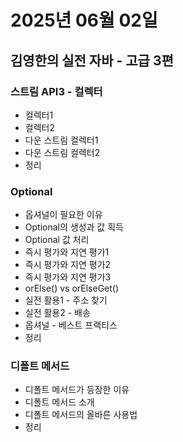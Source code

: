 # 2025년 06월 02일

## 김영한의 실전 자바 - 고급 3편

### 스트림 API3 - 컬렉터

- 컬렉터1
- 컬렉터2
- 다운 스트림 컬렉터1
- 다운 스트림 컬렉터2
- 정리

### Optional

- 옵셔널이 필요한 이유
- Optional의 생성과 값 획득
- Optional 값 처리
- 즉시 평가와 지연 평가1
- 즉시 평가와 지연 평가2
- 즉시 평가와 지연 평가3
- orElse() vs orElseGet()
- 실전 활용1 - 주소 찾기
- 실전 활용2 - 배송
- 옵셔널 - 베스트 프랙티스
- 정리

### 디폴트 메서드

- 디폴트 메서드가 등장한 이유
- 디폴트 메서드 소개
- 디폴트 메서드의 올바른 사용법
- 정리

